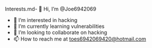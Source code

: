 Interests.md- 👋 Hi, I’m @Joe6942069
- 👀 I’m interested in hacking
- 🌱 I’m currently learning vulnerabilities
- 💞️ I’m looking to collaborate on hacking
- 📫 How to reach me at toes6942069420@hotmail.com
